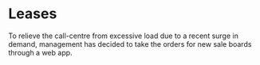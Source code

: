 # Leases

To relieve the call-centre from excessive load due to a recent surge in demand, management has
decided to take the orders for new sale boards through a web app.
